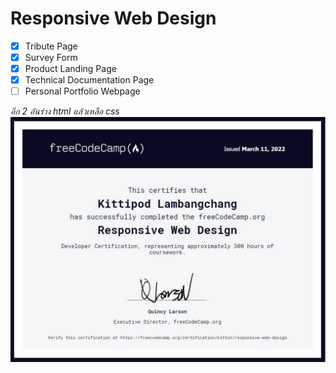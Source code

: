 # Responsive Web Design 

- [x] Tribute Page
- [x] Survey Form
- [x] Product Landing Page
- [x] Technical Documentation Page
- [ ] Personal Portfolio Webpage

*อีก 2 อันร่าง html แล้วเหลือ css*
![Certificate](./Certificate/cert.JPG)